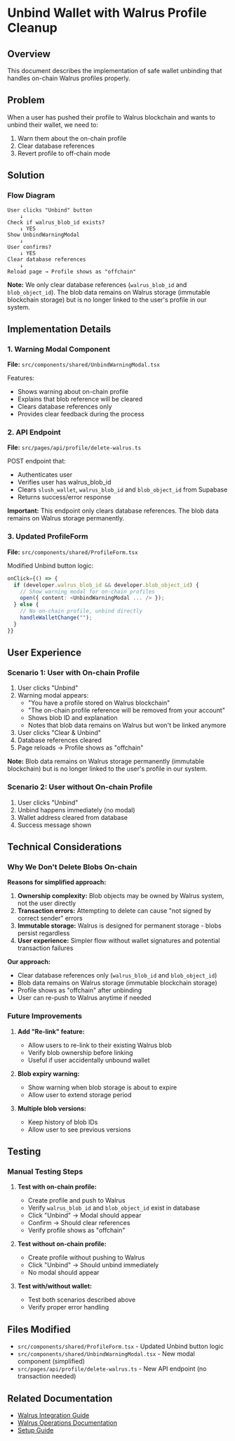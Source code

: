 # Unbind Wallet with Walrus Profile Cleanup

## Overview

This document describes the implementation of safe wallet unbinding that handles on-chain Walrus profiles properly.

## Problem

When a user has pushed their profile to Walrus blockchain and wants to unbind their wallet, we need to:

1. Warn them about the on-chain profile
2. Clear database references
3. Revert profile to off-chain mode

## Solution

### Flow Diagram

```
User clicks "Unbind" button
    ↓
Check if walrus_blob_id exists?
    ↓ YES
Show UnbindWarningModal
    ↓
User confirms?
    ↓ YES
Clear database references
    ↓
Reload page → Profile shows as "offchain"
```

**Note:** We only clear database references (`walrus_blob_id` and `blob_object_id`). The blob data remains on Walrus storage (immutable blockchain storage) but is no longer linked to the user's profile in our system.

## Implementation Details

### 1. Warning Modal Component

**File:** `src/components/shared/UnbindWarningModal.tsx`

Features:

- Shows warning about on-chain profile
- Explains that blob reference will be cleared
- Clears database references only
- Provides clear feedback during the process

### 2. API Endpoint

**File:** `src/pages/api/profile/delete-walrus.ts`

POST endpoint that:

- Authenticates user
- Verifies user has walrus_blob_id
- Clears `slush_wallet`, `walrus_blob_id` and `blob_object_id` from Supabase
- Returns success/error response

**Important:** This endpoint only clears database references. The blob data remains on Walrus storage permanently.

### 3. Updated ProfileForm

**File:** `src/components/shared/ProfileForm.tsx`

Modified Unbind button logic:

```typescript
onClick={() => {
  if (developer.walrus_blob_id && developer.blob_object_id) {
    // Show warning modal for on-chain profiles
    open({ content: <UnbindWarningModal ... /> });
  } else {
    // No on-chain profile, unbind directly
    handleWalletChange("");
  }
}}
```

## User Experience

### Scenario 1: User with On-chain Profile

1. User clicks "Unbind"
2. Warning modal appears:
   - "You have a profile stored on Walrus blockchain"
   - "The on-chain profile reference will be removed from your account"
   - Shows blob ID and explanation
   - Notes that blob data remains on Walrus but won't be linked anymore
3. User clicks "Clear & Unbind"
4. Database references cleared
5. Page reloads → Profile shows as "offchain"

**Note:** Blob data remains on Walrus storage permanently (immutable blockchain) but is no longer linked to the user's profile in our system.

### Scenario 2: User without On-chain Profile

1. User clicks "Unbind"
2. Unbind happens immediately (no modal)
3. Wallet address cleared from database
4. Success message shown

## Technical Considerations

### Why We Don't Delete Blobs On-chain

**Reasons for simplified approach:**

1. **Ownership complexity:** Blob objects may be owned by Walrus system, not the user directly
2. **Transaction errors:** Attempting to delete can cause "not signed by correct sender" errors
3. **Immutable storage:** Walrus is designed for permanent storage - blobs persist regardless
4. **User experience:** Simpler flow without wallet signatures and potential transaction failures

**Our approach:**

- Clear database references only (`walrus_blob_id` and `blob_object_id`)
- Blob data remains on Walrus storage (immutable blockchain storage)
- Profile shows as "offchain" after unbinding
- User can re-push to Walrus anytime if needed

### Future Improvements

1. **Add "Re-link" feature:**
   - Allow users to re-link to their existing Walrus blob
   - Verify blob ownership before linking
   - Useful if user accidentally unbound wallet

2. **Blob expiry warning:**
   - Show warning when blob storage is about to expire
   - Allow user to extend storage period

3. **Multiple blob versions:**
   - Keep history of blob IDs
   - Allow user to see previous versions

## Testing

### Manual Testing Steps

1. **Test with on-chain profile:**
   - Create profile and push to Walrus
   - Verify `walrus_blob_id` and `blob_object_id` exist in database
   - Click "Unbind" → Modal should appear
   - Confirm → Should clear references
   - Verify profile shows as "offchain"

2. **Test without on-chain profile:**
   - Create profile without pushing to Walrus
   - Click "Unbind" → Should unbind immediately
   - No modal should appear

3. **Test with/without wallet:**
   - Test both scenarios described above
   - Verify proper error handling

## Files Modified

- `src/components/shared/ProfileForm.tsx` - Updated Unbind button logic
- `src/components/shared/UnbindWarningModal.tsx` - New modal component (simplified)
- `src/pages/api/profile/delete-walrus.ts` - New API endpoint (no transaction needed)

## Related Documentation

- [Walrus Integration Guide](./WALRUS_INTEGRATION.md)
- [Walrus Operations Documentation](https://docs.wal.app/dev-guide/dev-operations.html)
- [Setup Guide](./SETUP_GUIDE.md)
